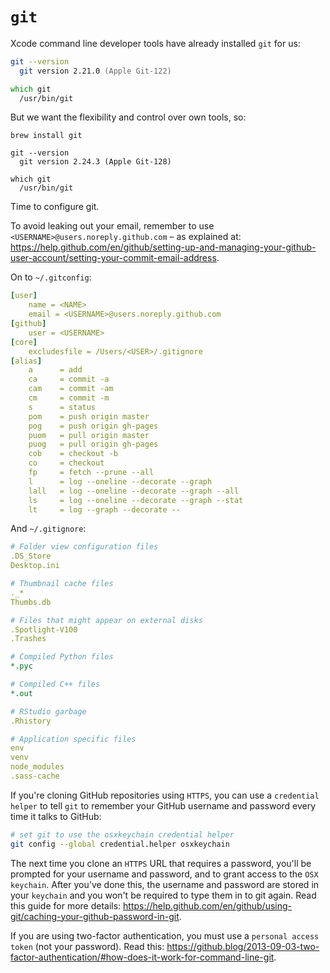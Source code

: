 # `git`

Xcode command line developer tools have already installed `git` for us:

```zsh
git --version    
  git version 2.21.0 (Apple Git-122)

which git
  /usr/bin/git
```

But we want the flexibility and control over own tools, so:

```
brew install git

git --version
  git version 2.24.3 (Apple Git-128)

which git
  /usr/bin/git
```

Time to configure git.

To avoid leaking out your email, remember to use `<USERNAME>@users.noreply.github.com` – as explained at: https://help.github.com/en/github/setting-up-and-managing-your-github-user-account/setting-your-commit-email-address.

On to `~/.gitconfig`:

```yml
[user]
	name = <NAME>
	email = <USERNAME>@users.noreply.github.com
[github]
    user = <USERNAME>
[core]
	excludesfile = /Users/<USER>/.gitignore
[alias]
    a      = add
    ca     = commit -a
    cam    = commit -am
    cm     = commit -m
    s      = status
    pom    = push origin master
    pog    = push origin gh-pages
    puom   = pull origin master
    puog   = pull origin gh-pages
    cob    = checkout -b
    co     = checkout
    fp     = fetch --prune --all
    l      = log --oneline --decorate --graph
    lall   = log --oneline --decorate --graph --all
    ls     = log --oneline --decorate --graph --stat
    lt     = log --graph --decorate --
```

And `~/.gitignore`:

```yml
# Folder view configuration files
.DS_Store
Desktop.ini

# Thumbnail cache files
._*
Thumbs.db

# Files that might appear on external disks
.Spotlight-V100
.Trashes

# Compiled Python files
*.pyc

# Compiled C++ files
*.out

# RStudio garbage
.Rhistory

# Application specific files
env
venv
node_modules
.sass-cache
```

If you're cloning GitHub repositories using `HTTPS`, you can use a `credential helper` to tell `git` to remember your GitHub username and password every time it talks to GitHub:

```zsh
# set git to use the osxkeychain credential helper
git config --global credential.helper osxkeychain
```

The next time you clone an `HTTPS` URL that requires a password, you'll be prompted for your username and password, and to grant access to the `OSX keychain`. After you've done this, the username and password are stored in your `keychain` and you won't be required to type them in to git again. Read this guide for more details: https://help.github.com/en/github/using-git/caching-your-github-password-in-git.

If you are using two-factor authentication, you must use a `personal access token` (not your password). Read this: https://github.blog/2013-09-03-two-factor-authentication/#how-does-it-work-for-command-line-git.
